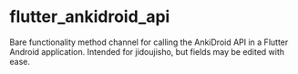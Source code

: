 # flutter_ankidroid_api

Bare functionality method channel for calling the AnkiDroid API in a Flutter Android application. Intended for jidoujisho, but fields may be edited with ease. 
